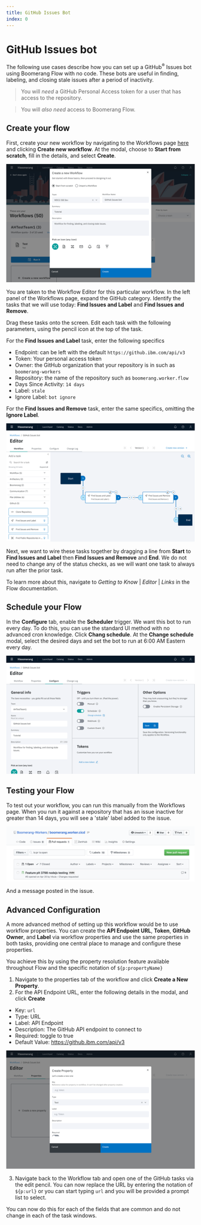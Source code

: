 ```yaml
---
title: GitHub Issues Bot
index: 0
---
```


# GitHub Issues bot

The following use cases describe how you can set up a GitHub<sup>®</sup> Issues bot using Boomerang Flow with no code. These bots are useful in finding, labeling, and closing stale issues after a period of inactivity.

> You will _need_ a GitHub Personal Access token for a user that has access to the repository.

> You will _also need_ access to Boomerang Flow.

## Create your flow

First, create your new workflow by navigating to the Workflows page [here](https://launch.boomerangplatform.net/flow/apps/flow) and clicking **Create new workflow**. At the modal, choose to **Start from scratch**, fill in the details, and select **Create**. 

![Create Workflow](./assets/github-issues-create-workflow.png)

You are taken to the Workflow Editor for this particular workflow. In the left panel of the Workflows page, expand the GitHub category. Identify the tasks that we will use today: **Find Issues and Label** and **Find Issues and Remove**.

Drag these tasks onto the screen. Edit each task with the following parameters, using the pencil icon at the top of the task.

For the **Find Issues and Label** task, enter the following specifics
- Endpoint: can be left with the default `https://github.ibm.com/api/v3`
- Token: Your personal access token
- Owner: the GitHub organization that your repository is in such as `boomerang-workers`
- Repository: the name of the repository such as `boomerang.worker.flow`
- Days Since Activity: `14 days`
- Label: `stale`
- Ignore Label: `bot ignore`

For the **Find Issues and Remove** task, enter the same specifics, omitting the **Ignore Label**.

![Workflow Settings](./assets/github-issues-bot-workflow.png)

Next, we want to wire these tasks together by dragging a line from **Start** to **Find Issues and Label** then **Find Issues and Remove** and **End**. We do not need to change any of the status checks, as we will want one task to always run after the prior task. 

To learn more about this, navigate to _Getting to Know_ | _Editor_ | _Links_ in the Flow documentation.

## Schedule your Flow

In the **Configure** tab, enable the **Scheduler** trigger. We want this bot to run every day. To do this, you can use the standard UI method with no advanced cron knowledge. Click **Chang schedule**. At the **Change schedule** modal, select the desired days and set the bot to run at 6:00 AM Eastern every day.

![Scheduler Settings](./assets/github-issues-bot-scheduler.png)

## Testing your Flow

To test out your workflow, you can run this manually from the Workflows page. When you run it against a repository that has an issue inactive for greater than 14 days, you will see a 'stale' label added to the issue.

![Stale Issue](./assets/github-issues-bot-repo-stale-label.png)

And a message posted in the issue.

<!-- ![Stale Issue](./assets/github-issues-bot-repo-stale-message.png) -->

## Advanced Configuration

A more advanced method of setting up this workflow would be to use workflow properties. You can create the **API Endpoint URL**, **Token**, **GitHub Owner**, and **Label** via workflow properties and use the same properties in both tasks, providing one central place to manage and configure these properties.

You achieve this by using the property resolution feature available throughout Flow and the specific notation of `${p:propertyName}`

1. Navigate to the properties tab of the workflow and click **Create a New Property**.
2. For the API Endpoint URL, enter the following details in the modal, and click **Create**

- Key: `url`
- Type: URL
- Label: API Endpoint
- Description: The GitHub API endpoint to connect to
- Required: toggle to true
- Default Value: https://github.ibm.com/api/v3

![API URL Property](./assets/github-issues-bot-create-property.png)

3. Navigate back to the Workflow tab and open one of the GitHub tasks via the edit pencil. You can now replace the URL by entering the notation of `${p:url}` or you can start typing `url` and you will be provided a prompt list to select.

You can now do this for each of the fields that are common and do not change in each of the task windows.